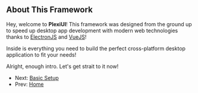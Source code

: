 ## About This Framework
Hey, welcome to **PlexiUI**! This framework was designed from the ground up to speed up desktop app development with modern web technologies thanks to [ElectronJS](https://electronjs.org) and [VueJS](https://vuejs.org)!

Inside is everything you need to build the perfect cross-platform desktop application to fit your needs!

Alright, enough intro. Let's get strait to it now!

 - Next: [Basic Setup](./basicSetup.md) <br />
 - Prev: [Home](../README.md)

